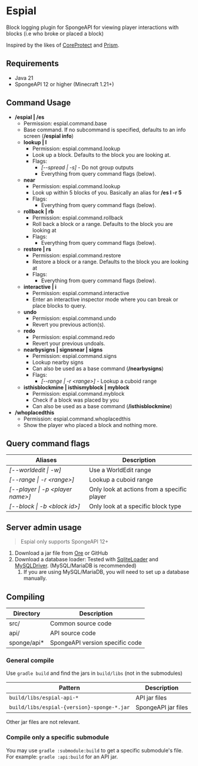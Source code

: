 # Espial
Block logging plugin for SpongeAPI for viewing player interactions with blocks (i.e who broke or placed a block)

Inspired by the likes of [CoreProtect](https://www.spigotmc.org/resources/coreprotect.8631/) and [Prism](https://github.com/darkhelmet-gaming/Prism).

## Requirements
* Java 21
* SpongeAPI 12 or higher (Minecraft 1.21+)

## Command Usage
* **/espial | /es**
  * Permission: espial.command.base
  * Base command. If no subcommand is specified, defaults to an info screen (**/espial info**)
  * **lookup | l**
    * Permission: espial.command.lookup
    * Look up a block. Defaults to the block you are looking at.
    * Flags:
      *  *[--spread | -s]* - Do not group outputs
      * Everything from query command flags (below).
  * **near**
    * Permission: espial.command.lookup
    * Look up within 5 blocks of you. Basically an alias for **/es l -r 5**
    * Flags:
      * Everything from query command flags (below).
  * **rollback | rb**
    * Permission: espial.command.rollback
    * Roll back a block or a range. Defaults to the block you are looking at
    * Flags:
      * Everything from query command flags (below).
  * **restore | rs**
    * Permission: espial.command.restore
    * Restore a block or a range. Defaults to the block you are looking at
    * Flags:
      * Everything from query command flags (below).
  * **interactive | i**
    * Permission: espial.command.interactive
    * Enter an interactive inspector mode where you can break or place blocks to query.
  * **undo**
    * Permission: espial.command.undo
    * Revert you previous action(s).
  * **redo**
    * Permission: espial.command.redo
    * Revert your previous undoals.
  * **nearbysigns | signsnear | signs**
    * Permission: espial.command.signs
    * Lookup nearby signs
    * Can also be used as a base command (**/nearbysigns**)
    * Flags: 
      * *[--range | -r \<range\>]* - Lookup a cuboid range
  * **isthisblockmine | isthismyblock | myblock**
    * Permission: espial.command.myblock
    * Check if a block was placed by you
    * Can also be used as a base command (**/isthisblockmine**)
* **/whoplacedthis**
  * Permission: espial.command.whoplacedthis
  * Show the player who placed a block and nothing more.

## Query command flags
| Aliases                            | Description                                 |
|------------------------------------|---------------------------------------------|
| *[--worldedit \| -w]*              | Use a WorldEdit range                       |
| *[--range \| -r \<range\>]*        | Lookup a cuboid range                       |
| *[--player \| -p \<player name\>]* | Only look at actions from a specific player |
| *[--block \| -b \<block id\>]*     | Only look at a specific block type          |

## Server admin usage
> Espial only supports SpongeAPI 12+

1. Download a jar file from [Ore](https://ore.spongepowered.org/SlimeDiamond/Espial/versions) or GitHub
2. Download a database loader: Tested with [SqliteLoader](https://ore.spongepowered.org/whimxiqal/SqliteLoader) and 
  [MySQLDriver](https://ore.spongepowered.org/Semenkovsky_Ivan/MySQLDriver). (MySQL/MariaDB is recommended)
   1. If you are using MySQL/MariaDB, you will need to set up a database manually.

## Compiling
| Directory   | Description                     |
|-------------|---------------------------------|
| src/        | Common source code              |
| api/        | API source code                 |
| sponge/api* | SpongeAPI version specific code |

### General compile
Use `gradle build` and find the jars in `build/libs` (not in the submodules)

| Pattern                                      | Description                  |
|----------------------------------------------|------------------------------|
| `build/libs/espial-api-*`                    | API jar files                |
| `build/libs/espial-{version}-sponge-*.jar`   | SpongeAPI jar files          |

Other jar files are not relevant.

### Compile only a specific submodule
You may use `gradle :submodule:build` to get a specific submodule's file. For example: `gradle :api:build` for an API 
jar.